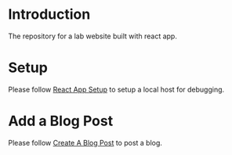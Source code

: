 # Introduction
The repository for a lab website built with react app.

# Setup
Please follow [React App Setup](/ReactAppSetup.md) to setup a local host for debugging.

# Add a Blog Post
Please follow [Create A Blog Post](/CreateBlogPost.md) to post a blog.